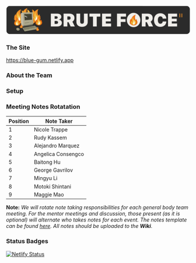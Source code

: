 ![Image of old Apple desktop on fire with the title Brute Force II](/admin/media/images/logo_header.png)

### The Site
https://blue-gum.netlify.app

### About the Team

### Setup

### Meeting Notes Rotatation
| Position | Note Taker         |
| -------- | ------------------ |
| 1        | Nicole Trappe      |
| 2        | Rudy Kassem        |
| 3        | Alejandro Marquez  |
| 4        | Angelica Consengco |
| 5        | Baitong Hu         |
| 6        | George Gavrilov    |
| 7        | Mingyu Li          |
| 8        | Motoki Shintani    |
| 9        | Maggie Mao         |

**Note:** _We will rotate note taking responsibilities for each general body team meeting.
For the mentor meetings and discussion, those present (as it is optional) will alternate who
takes notes for each event. The notes template can be found 
[here](https://github.com/ntrappe/cse112-s22-group2/wiki/Meeting-Note-Guide). All notes
should be uploaded to the **Wiki**._

### Status Badges
[![Netlify Status](https://api.netlify.com/api/v1/badges/e7b43559-826c-4fba-95bf-67fd83a6d324/deploy-status)](https://app.netlify.com/sites/symphonious-dasik-e240c1/deploys)
